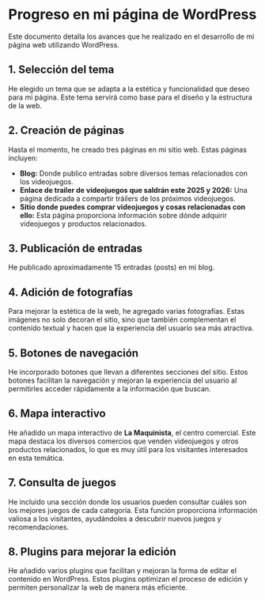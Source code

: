 # Progreso en mi página de WordPress

Este documento detalla los avances que he realizado en el desarrollo de mi página web utilizando WordPress.

## 1. Selección del tema

He elegido un tema que se adapta a la estética y funcionalidad que deseo para mi página. Este tema servirá como base para el diseño y la estructura de la web.

## 2. Creación de páginas

Hasta el momento, he creado tres páginas en mi sitio web. Estas páginas incluyen:

- **Blog:** Donde publico entradas sobre diversos temas relacionados con los videojuegos.
- **Enlace de trailer de videojuegos que saldrán este 2025 y 2026:** Una página dedicada a compartir tráilers de los próximos videojuegos.
- **Sitio donde puedes comprar videojuegos y cosas relacionadas con ello:** Esta página proporciona información sobre dónde adquirir videojuegos y productos relacionados.

## 3. Publicación de entradas

He publicado aproximadamente 15 entradas (posts) en mi blog.

## 4. Adición de fotografías

Para mejorar la estética de la web, he agregado varias fotografías. Estas imágenes no solo decoran el sitio, sino que también complementan el contenido textual y hacen que la experiencia del usuario sea más atractiva.

## 5. Botones de navegación

He incorporado botones que llevan a diferentes secciones del sitio. Estos botones facilitan la navegación y mejoran la experiencia del usuario al permitirles acceder rápidamente a la información que buscan.

## 6. Mapa interactivo

He añadido un mapa interactivo de **La Maquinista**, el centro comercial. Este mapa destaca los diversos comercios que venden videojuegos y otros productos relacionados, lo que es muy útil para los visitantes interesados en esta temática.

## 7. Consulta de juegos

He incluido una sección donde los usuarios pueden consultar cuáles son los mejores juegos de cada categoría. Esta función proporciona información valiosa a los visitantes, ayudándoles a descubrir nuevos juegos y recomendaciones.

## 8. Plugins para mejorar la edición

He añadido varios plugins que facilitan y mejoran la forma de editar el contenido en WordPress. Estos plugins optimizan el proceso de edición y permiten personalizar la web de manera más eficiente.


